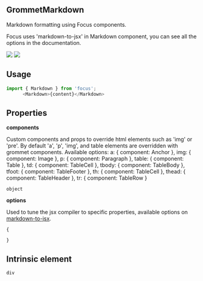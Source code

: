 ## GrommetMarkdown
Markdown formatting using Focus components.

Focus uses 'markdown-to-jsx' in Markdown component,
      you can see all the options in the documentation.

[![](https://cdn-images-1.medium.com/fit/c/120/120/1*TD1P0HtIH9zF0UEH28zYtw.png)](https://storybook.grommet.io/?selectedKind=Markdown&full=0&addons=0&stories=1&panelRight=0) [![](https://codesandbox.io/static/img/play-codesandbox.svg)](https://codesandbox.io/s/github/grommet/grommet-sandbox?initialpath=/markdown&module=%2Fsrc%2FMarkdown.js)
## Usage

```javascript
import { Markdown } from 'focus';
      <Markdown>{content}</Markdown>
```

## Properties

**components**

Custom components and props to override html elements such as 'img'
      or 'pre'. By default 'a', 'p', 'img', and table elements are overridden
      with grommet components.
      Available options:
      a: { component: Anchor },
      img: { component: Image },
      p: { component: Paragraph },
      table: { component: Table },
      td: { component: TableCell },
      tbody: { component: TableBody },
      tfoot: { component: TableFooter },
      th: { component: TableCell },
      thead: { component: TableHeader },
      tr: { component: TableRow }

```
object
```

**options**

Used to tune the jsx compiler to specific properties, available options on [markdown-to-jsx](https://github.com/probablyup/markdown-to-jsx).

```
{

}
```
  
## Intrinsic element

```
div
```